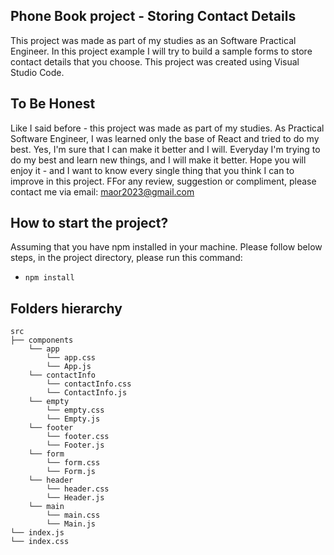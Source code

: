 ## Phone Book project - Storing Contact Details
This project was made as part of my studies as an Software Practical Engineer.
In this project example I will try to build a sample forms to store contact details that you choose. This project was created using Visual Studio Code.

## To Be Honest
Like I said before - this project was made as part of my studies.
As Practical Software Engineer, I was learned only the base of React and tried to do my best.
Yes, I'm sure that I can make it better and I will.
Everyday I'm trying to do my best and learn new things, and I will make it better.
Hope you will enjoy it - and I want to know every single thing that you think I can to improve in this project.
FFor any review, suggestion or compliment, please contact me via email: maor2023@gmail.com

## How to start the project?
Assuming that you have npm installed in your machine. Please follow below steps, in the project directory, please run this command:
* `npm install`

## Folders hierarchy
```
src
├── components
    └── app
        └── app.css  
        └── App.js
    └── contactInfo
        └── contactInfo.css
        └── ContactInfo.js
    └── empty
        └── empty.css
        └── Empty.js
    └── footer
        └── footer.css
        └── Footer.js
    └── form
        └── form.css
        └── Form.js
    └── header
        └── header.css
        └── Header.js
    └── main
        └── main.css
        └── Main.js
└── index.js
└── index.css
```
